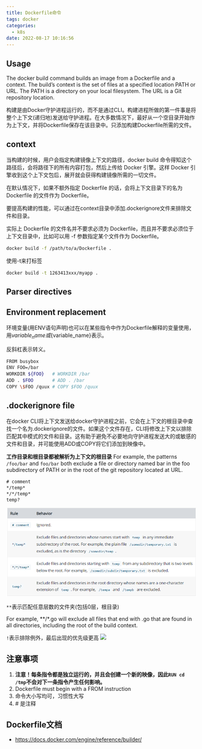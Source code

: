 ```yaml
---
title: Dockerfile命令
tags: docker
categories:
  - k8s
date: 2022-08-17 10:16:56
---
```


## Usage

The docker build command builds an image from a Dockerfile and a context. The build’s context is the set of files at a specified location PATH or URL. The PATH is a directory on your local filesystem. The URL is a Git repository location.

构建是由Docker守护进程运行的，而不是通过CLI。构建进程所做的第一件事是将整个上下文(递归地)发送给守护进程。在大多数情况下，最好从一个空目录开始作为上下文，并将Dockerfile保存在该目录中。只添加构建Dockerfile所需的文件。

## context
当构建的时候，用户会指定构建镜像上下文的路径，docker build 命令得知这个路径后，会将路径下的所有内容打包，然后上传给 Docker 引擎。这样 Docker 引擎收到这个上下文包后，展开就会获得构建镜像所需的一切文件。

在默认情况下，如果不额外指定 Dockerfile 的话，会将上下文目录下的名为 Dockerfile 的文件作为 Dockerfile。

要提高构建的性能，可以通过在context目录中添加.dockerignore文件来排除文件和目录。

实际上 Dockerfile 的文件名并不要求必须为 Dockerfile，而且并不要求必须位于上下文目录中，比如可以用 -f 参数指定某个文件作为 Dockerfile。

``` bash
docker build -f /path/to/a/Dockerfile .
```

使用-t来打标签
``` bash
docker build -t 1263413xxx/myapp .
```

## Parser directives

## Environment replacement
环境变量(用ENV语句声明)也可以在某些指令中作为Dockerfile解释的变量使用，用$variable_name或${variable_name}表示。

反斜杠表示转义。

``` bash
FROM busybox
ENV FOO=/bar
WORKDIR ${FOO}   # WORKDIR /bar
ADD . $FOO       # ADD . /bar
COPY \$FOO /quux # COPY $FOO /quux
```

## .dockerignore file
在docker CLI将上下文发送给docker守护进程之前，它会在上下文的根目录中查找一个名为.dockerignore的文件。如果这个文件存在，CLI将修改上下文以排除匹配其中模式的文件和目录。这有助于避免不必要地向守护进程发送大的或敏感的文件和目录，并可能使用ADD或COPY将它们添加到映像中。

**工作目录和根目录都被解析为上下文的根目录**
For example, the patterns `/foo/bar` and `foo/bar` both exclude a file or directory named bar in the foo subdirectory of PATH or in the root of the git repository located at URL.

```.dockerignore
# comment
*/temp*
*/*/temp*
temp?
```

![](Dockerfile命令/2022-08-17-10-59-13.png)

```**```表示匹配任意层数的文件夹(包括0层，根目录)

For example, **/*.go will exclude all files that end with .go that are found in all directories, including the root of the build context.

```!```表示排除例外，最后出现的优先级更高
![](Dockerfile命令/2022-08-17-11-05-35.png)

## 注意事项

1. **注意！每条指令都是独立运行的，并且会创建一个新的映像，因此`RUN cd /tmp`不会对下一条指令产生任何影响。**
2. Dockerfile must begin with a FROM instruction
3. 命令大小写均可，习惯性大写
4. \# 是注释

## Dockerfile文档
- https://docs.docker.com/engine/reference/builder/